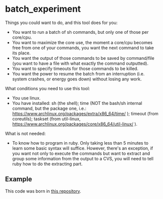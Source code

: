 # batch_experiment

Things you could want to do, and this tool does for you:
* You want to run a batch of sh commands, but only one of those per core/cpu.
* You want to maximize the core use, the moment a core/cpu becomes free from one of your commands, you want the next command to take its place.
* You want the output of those commands to be saved by command/file (you want to have a file with what exactly the command outputted).
* You want to specify timeouts for those commands to be killed.
* You want the power to resume the batch from an interruption (i.e. system crashes, or energy goes down) without losing any work.

What conditions you need to use this tool:
* You use linux.
* You have installed: sh (the shell); time (NOT the bash/sh internal command, but the package one, i.e.: https://www.archlinux.org/packages/extra/x86_64/time/ ); timeout (from coreutils); taskset (from util-linux, https://www.archlinux.org/packages/core/x86_64/util-linux/ ).

What is not needed:
* To know how to program in ruby. Only taking less than 5 minutes to learn some basic syntax will suffice. However, there's an exception, if you want not only to execute the commands but want to extract and group some information from the output to a CVS, you will need to tell ruby how to do the extracting part.

## Example



This code was born in [this repository](https://github.com/henriquebecker91/masters/tree/master/codes/rb/batch_experiment).

